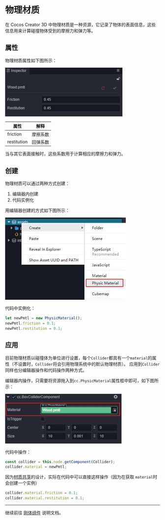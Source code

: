 # 物理材质

在 Cocos Creator 3D 中物理材质是一种资源，它记录了物体的表面信息，这些信息用来计算碰撞物体受到的摩擦力和弹力等。

## 属性

物理材质属性如下图所示：

![物理材质](img/physic-material.jpg)

属性 | 解释
---|---
friction | 摩擦系数
restitution | 回弹系数

当与其它表面接触时，这些系数用于计算相应的摩擦力和弹力。

## 创建

物理材质可以通过两种方式创建：

1. 编辑器内创建
2. 代码实例化

用编辑器创建的方式如下图所示：

![创建物理材质](img/create-pmtl.jpg)

代码中实例化：

```ts
let newPmtl = new PhysicMaterial();
newPmtl.friction = 0.1;
newPmtl.restitution = 0.1;
```

## 应用

目前物理材质以碰撞体为单位进行设置，每个`Collider`都具有一个`material`的属性（不设置时，`Collider`将会引用物理系统中的默认物理材质）。
应用到`Collider`同样也分编辑器操作和代码操作两种方式。

编辑器内操作，只需要将资源拖入到`cc.PhysicMaterial`属性框中即可，如下图所示：

![应用物理材质](img/apply-pmtl.jpg)

代码中操作：

```ts
const collider = this.node.getComponent(Collider);
collider.material = newPmtl;
```

因为[材质共享](physics-collider.md##物理材质)的设计，实际在代码中可以直接这样操作（因为在获取 `material`时会创建一个实例）

```ts
collider.material.friction = 0.1;
collider.material.restitution = 0.1;
```

---

继续前往 [刚体组件](physics-rigidbody.md) 说明文档。
